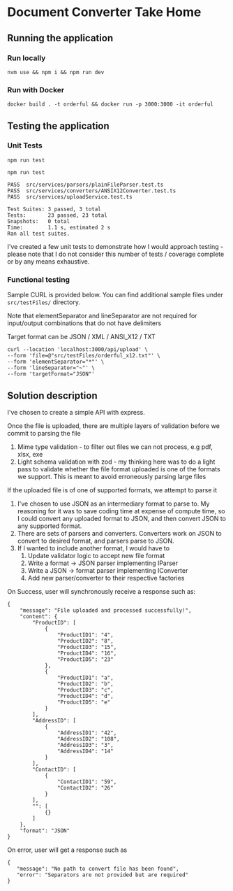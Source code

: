 # Document Converter Take Home

## Running the application

### Run locally

`nvm use && npm i && npm run dev`

### Run with Docker

`docker build . -t orderful && docker run -p 3000:3000 -it orderful`

## Testing the application

### Unit Tests

`npm run test`

```
npm run test

PASS  src/services/parsers/plainFileParser.test.ts
PASS  src/services/converters/ANSIX12Converter.test.ts
PASS  src/services/uploadService.test.ts

Test Suites: 3 passed, 3 total
Tests:       23 passed, 23 total
Snapshots:   0 total
Time:        1.1 s, estimated 2 s
Ran all test suites.
```

I've created a few unit tests to demonstrate how I would approach testing - please note that I do not consider this number of tests / coverage complete or by any means exhaustive.

### Functional testing

Sample CURL is provided below. You can find additional sample files under `src/testFiles/` directory.

Note that elementSeparator and lineSeparator are not required for input/output combinations that do not have delimiters

Target format can be JSON / XML / ANSI_X12 / TXT

```
curl --location 'localhost:3000/api/upload' \
--form 'file=@"src/testFiles/orderful_x12.txt"' \
--form 'elementSeparator="*"' \
--form 'lineSeparator="~"' \
--form 'targetFormat="JSON"'
```

## Solution description

I've chosen to create a simple API with express.

Once the file is uploaded, there are multiple layers of validation before we commit to parsing the file

1. Mime type validation - to filter out files we can not process, e.g pdf, xlsx, exe
2. Light schema validation with zod - my thinking here was to do a light pass to validate whether the file format uploaded is one of the formats we support. This is meant to avoid erroneously parsing large files

If the uploaded file is of one of supported formats, we attempt to parse it
1. I've chosen to use JSON as an intermediary format to parse to. My reasoning for it was to save coding time at expense of compute time, so I could convert any uploaded format to JSON, and then convert JSON to any supported format.
2. There are sets of parsers and converters. Converters work on JSON to convert to desired format, and parsers parse to JSON.
3. If I wanted to include another format, I would have to
    1. Update validator logic to accept new file format
    2. Write a format -> JSON parser implementing IParser
    3. Write a JSON -> format parser implementing IConverter
    4. Add new parser/converter to their respective factories

On Success, user will synchronously receive a response such as:

```
{
    "message": "File uploaded and processed successfully!",
    "content": {
        "ProductID": [
            {
                "ProductID1": "4",
                "ProductID2": "8",
                "ProductID3": "15",
                "ProductID4": "16",
                "ProductID5": "23"
            },
            {
                "ProductID1": "a",
                "ProductID2": "b",
                "ProductID3": "c",
                "ProductID4": "d",
                "ProductID5": "e"
            }
        ],
        "AddressID": [
            {
                "AddressID1": "42",
                "AddressID2": "108",
                "AddressID3": "3",
                "AddressID4": "14"
            }
        ],
        "ContactID": [
            {
                "ContactID1": "59",
                "ContactID2": "26"
            }
        ],
        "": [
            {}
        ]
    },
    "format": "JSON"
}
 ```

 On error, user will get a response such as

 ```
 {
    "message": "No path to convert file has been found",
    "error": "Separators are not provided but are required"
}
```